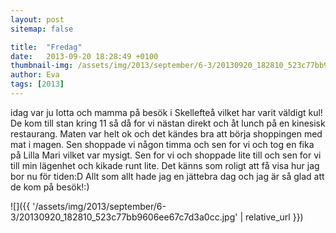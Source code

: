 ```yaml
---
layout: post
sitemap: false

title:  "Fredag"
date:   2013-09-20 18:28:49 +0100
thumbnail-img: /assets/img/2013/september/6-3/20130920_182810_523c77bb9606ee67c7d3a0cc.jpg
author: Eva
tags: [2013]
---
```


idag var ju lotta och mamma på besök i Skellefteå vilket har varit väldigt kul! De kom till stan kring 11 så då for vi nästan direkt och åt lunch på en kinesisk restaurang.  Maten var helt ok och det kändes bra att börja shoppingen med mat i magen. Sen shoppade vi någon timma och sen for vi och tog en fika på Lilla Mari vilket var mysigt.  Sen for vi och shoppade lite till och sen for vi till min lägenhet och kikade runt lite. Det känns som roligt att få visa hur jag bor nu för tiden:D  Allt som allt hade jag en jättebra dag och jag är så glad att de kom på besök!:)

![]({{ '/assets/img/2013/september/6-3/20130920_182810_523c77bb9606ee67c7d3a0cc.jpg'  | relative_url }})

